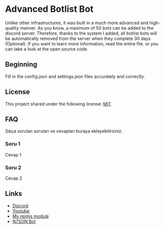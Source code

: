 # Advanced Botlist Bot 

Unlike other infrastructures, it was built in a much more advanced and high-quality manner. As you know, a maximum of 50 bots can be added to the discord server. Therefore, thanks to the system I added, all botlist bots will be automatically removed from the server when they complete 30 days (Optional). If you want to learn more information, read the entire file. or you can take a look at the open source code.

## Beginning

Fill in the config.json and settings.json files accurately and correctly.


## License

This project shared under the following license: [MIT](LICENSE)

## FAQ

Sıkça sorulan soruları ve cevapları buraya ekleyebilirsiniz.

### Soru 1

Cevap 1

### Soru 2

Cevap 2


## Links

- [Discord](URL)
- [Youtube](https://youtube.com/@sshukurzade)
- [My npmjs module](https://npmjs.com/package/sennur)
- [N7SON Bot](https://bit.ly/whisperbot)
